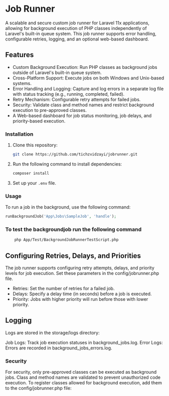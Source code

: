 # Job Runner

A scalable and secure custom job runner for Laravel 11x applications, allowing for background execution of PHP classes independently of Laravel's built-in queue system. This job runner supports error handling, configurable retries, logging, and an optional web-based dashboard.

## Features

- Custom Background Execution: Run PHP classes as background jobs outside of Laravel's built-in queue system.
- Cross-Platform Support: Execute jobs on both Windows and Unix-based systems.
- Error Handling and Logging: Capture and log errors in a separate log file with status tracking (e.g., running, completed, failed).
- Retry Mechanism: Configurable retry attempts for failed jobs.
- Security: Validate class and method names and restrict background execution to pre-approved classes.
- A Web-based dashboard for job status monitoring, job delays, and priority-based execution.

### Installation

1. Clone this repository:
    ```bash
    git clone https://github.com/tichzvidzayi/jobrunner.git
    ```
2. Run the following command to install dependencies:
    ```bash
    composer install
    ```
3. Set up your `.env` file.

### Usage

To run a job in the background, use the following command:

```php
runBackgroundJob('App\Jobs\SampleJob', 'handle');


```

### To test the backgroundjob run the following command

```bash
    php App/Test/BackgroundJobRunnerTestScript.php

```

## Configuring Retries, Delays, and Priorities
The job runner supports configuring retry attempts, delays, and priority levels for job execution. Set these parameters in the config/jobrunner.php file.

- Retries: Set the number of retries for a failed job.
- Delays: Specify a delay time (in seconds) before a job is executed.
- Priority: Jobs with higher priority will run before those with lower priority.

## Logging
Logs are stored in the storage/logs directory:

Job Logs: Track job execution statuses in background_jobs.log.
Error Logs: Errors are recorded in background_jobs_errors.log.

### Security
For security, only pre-approved classes can be executed as background jobs. Class and method names are validated to prevent unauthorized code execution. 
To register classes allowed for background execution, add them to the config/jobrunner.php file: